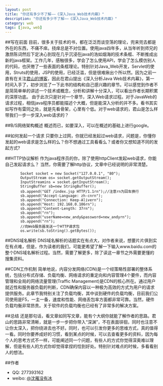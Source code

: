 ```yaml
---
layout: post
title: "你还有多少不了解——《深入Java_Web技术内幕》"
description: "你还有多少不了解——《深入Java_Web技术内幕》"
category: web
tags: [java, web]
---
```


##写在前面
  目前，很多关于技术的书，都在泛泛而谈空荡的理论，兜来兜去都是外在的东西，不痛不痒。挠痒总是不对位置。使用java四年多，从当年听到师兄的激昂陈词然后下定决心到现在几乎沉浸在java的浩如烟海的技术条框、不断推成出新的java框架。工作几年，感触很多，学会了怎么使用API，学会了怎么模仿别人的代码，也厌倦了一些表面的条框理论。特别针对Java_Web开发，Servlet的使用，Struts的使用，JSP的使用，已经泛滥，但是很难揪出个所以然。因为之前一直有在关注[君山的博客](http://xulingbo.net/)，因此在君山提出《深入分析Java Web技术内幕》，第一时间入手了，初步浏览了一下此书的结构和自己感兴趣的章节。可以感觉到作者不是简简单单的讲述一个技术或概念，分析和讲解十分深入，可以看出作者长期积累的深厚功底。
由于此次只是针对一个章节，深入Web请求过程。对于JavaWeb的请求过程，相信java程序员都能描述个大概，但是能深入分析的并不多。看书其实如写作有雷同之处，就是先看骨架，心里有个低。对于web请求的，君山是怎么样带我们一步一步深入web请求的？


##B/S网络架构概述
概述而已，如要深入，可以在概述的基础上进行google。

##如何发起一个请求
只要你上过网，你就已经发起过web请求，问题是，你懂你发起的web请求是怎么样的么？你不想通过工具看看么？或者你又想知道不同的发起方式?

##HTTP协议解析
作为java程序员的你，除了使用httpClient发起web请求，你能自己发起请求么？ 当然，你需要了解http协议，文章中已经说明的非常清楚。

           Socket socket = new Socket("127.0.0.1", "80");
		   OutputStream os= socket.getOutputStream();
		   InputStreamins = socket.getInputStream();
		   StringBuffer sb=new StringBuffer();
		   sb.append("GET /index.jsp HTTP/1.1rn");//注意rn为回车换行
		   sb.append("Accept-Language: zh-cnrn");
		   sb.append("Connection: Keep-Alivern");
		   sb.append("Host: 192.168.0.106rn");
		   sb.append("Content-Length: 37rn");
		   sb.append("rn");
		   sb.append("userName=new_andy&password=new_andyrn");
		   sb.append("rn");
		   //向Web服务器发送一个HTTP请求包
		   os.write(sb.toString().getBytes());

##DNS域名解析
DNS域名解析的话题实在有点大，对作者来说，想要片片俱到实在有点难，但是，作为读者的我们，可能更希望了解一下输入www.baidu.com的整个DNS域名解析过程。当然，需要了解更多，除了读这一章节之外需要更懂的搜集资料。

##CDN工作机制
简单地说，内容分发网络(CDN)是一个经策略性部署的整体系统，包括分布式存储、负载均衡、网络请求的重定向和内容管理4个要件，而内容管理和全局的网络流量管理(Traffic Management)是CDN的核心所在。通过用户就近性和服务器负载的判断，CDN确保内容以一种极为高效的方式为用户的请求提供服务。此章节我特别关注了负载均衡，其中谈到硬件的负载均衡，目前我们公司使用是F5，一主一备，速度和性能、网络丢包率方面都非常可靠。当然，硬件负载均衡非常昂贵。关于软件的负载均衡也已经有了非常多的解决方案。

##总结
还是那句话，看文章如同写文章，能有个大纲你就能了解作者的思路。君山的思路非常清晰，就是一步一步把你带入“深渊”，不在表面徘徊，同时也注意不让你太深入，把你绕进去也不好。同时，也可以引发你更多的思维方式，真的值得一看。同时你要养成好的习惯，看到某点的时候，可以去查看更多的资料，因为每个人的思考方式不一样，可能阐述同一个问题，有些人的方式你觉得深奥难以理解，但是有些人的方式你却觉得拿捏的恰到好处。特别针对难点的时候，多看看别人的想法。
    

##作者
* QQ: 277393162
* weibo: [@沈雁没有冰](http://weibo.com/u/3067860783)
